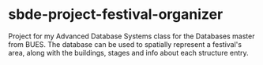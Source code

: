# sbde-project-festival-organizer
Project for my Advanced Database Systems class for the Databases master from BUES. The database can be used to spatially represent a festival's area, along with the buildings, stages and info about each structure entry. 
